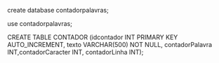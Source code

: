 create database contadorpalavras;

use contadorpalavras;

CREATE TABLE CONTADOR (idcontador INT PRIMARY KEY AUTO_INCREMENT, texto VARCHAR(500) NOT NULL, contadorPalavra INT,contadorCaracter INT, contadorLinha INT);
 